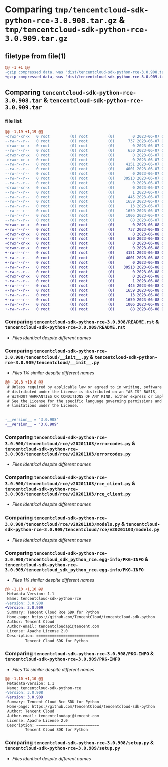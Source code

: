 # Comparing `tmp/tencentcloud-sdk-python-rce-3.0.908.tar.gz` & `tmp/tencentcloud-sdk-python-rce-3.0.909.tar.gz`

## filetype from file(1)

```diff
@@ -1 +1 @@
-gzip compressed data, was "dist/tencentcloud-sdk-python-rce-3.0.908.tar", last modified: Wed Jun  7 00:30:06 2023, max compression
+gzip compressed data, was "dist/tencentcloud-sdk-python-rce-3.0.909.tar", last modified: Thu Jun  8 00:30:59 2023, max compression
```

## Comparing `tencentcloud-sdk-python-rce-3.0.908.tar` & `tencentcloud-sdk-python-rce-3.0.909.tar`

### file list

```diff
@@ -1,19 +1,19 @@
-drwxr-xr-x   0 root         (0) root         (0)        0 2023-06-07 00:30:06.000000 tencentcloud-sdk-python-rce-3.0.908/
--rw-r--r--   0 root         (0) root         (0)      737 2023-06-07 00:30:06.000000 tencentcloud-sdk-python-rce-3.0.908/README.rst
-drwxr-xr-x   0 root         (0) root         (0)        0 2023-06-07 00:30:06.000000 tencentcloud-sdk-python-rce-3.0.908/tencentcloud/
--rw-r--r--   0 root         (0) root         (0)      630 2023-06-07 00:30:06.000000 tencentcloud-sdk-python-rce-3.0.908/tencentcloud/__init__.py
-drwxr-xr-x   0 root         (0) root         (0)        0 2023-06-07 00:30:06.000000 tencentcloud-sdk-python-rce-3.0.908/tencentcloud/rce/
-drwxr-xr-x   0 root         (0) root         (0)        0 2023-06-07 00:30:06.000000 tencentcloud-sdk-python-rce-3.0.908/tencentcloud/rce/v20201103/
--rw-r--r--   0 root         (0) root         (0)     4151 2023-06-07 00:30:06.000000 tencentcloud-sdk-python-rce-3.0.908/tencentcloud/rce/v20201103/errorcodes.py
--rw-r--r--   0 root         (0) root         (0)     4001 2023-06-07 00:30:06.000000 tencentcloud-sdk-python-rce-3.0.908/tencentcloud/rce/v20201103/rce_client.py
--rw-r--r--   0 root         (0) root         (0)        0 2023-06-07 00:30:06.000000 tencentcloud-sdk-python-rce-3.0.908/tencentcloud/rce/v20201103/__init__.py
--rw-r--r--   0 root         (0) root         (0)    30513 2023-06-07 00:30:06.000000 tencentcloud-sdk-python-rce-3.0.908/tencentcloud/rce/v20201103/models.py
--rw-r--r--   0 root         (0) root         (0)        0 2023-06-07 00:30:06.000000 tencentcloud-sdk-python-rce-3.0.908/tencentcloud/rce/__init__.py
-drwxr-xr-x   0 root         (0) root         (0)        0 2023-06-07 00:30:06.000000 tencentcloud-sdk-python-rce-3.0.908/tencentcloud_sdk_python_rce.egg-info/
--rw-r--r--   0 root         (0) root         (0)        1 2023-06-07 00:30:06.000000 tencentcloud-sdk-python-rce-3.0.908/tencentcloud_sdk_python_rce.egg-info/dependency_links.txt
--rw-r--r--   0 root         (0) root         (0)      445 2023-06-07 00:30:06.000000 tencentcloud-sdk-python-rce-3.0.908/tencentcloud_sdk_python_rce.egg-info/SOURCES.txt
--rw-r--r--   0 root         (0) root         (0)     1659 2023-06-07 00:30:06.000000 tencentcloud-sdk-python-rce-3.0.908/tencentcloud_sdk_python_rce.egg-info/PKG-INFO
--rw-r--r--   0 root         (0) root         (0)       13 2023-06-07 00:30:06.000000 tencentcloud-sdk-python-rce-3.0.908/tencentcloud_sdk_python_rce.egg-info/top_level.txt
--rw-r--r--   0 root         (0) root         (0)     1659 2023-06-07 00:30:06.000000 tencentcloud-sdk-python-rce-3.0.908/PKG-INFO
--rw-r--r--   0 root         (0) root         (0)     1006 2023-06-07 00:30:06.000000 tencentcloud-sdk-python-rce-3.0.908/setup.py
--rw-r--r--   0 root         (0) root         (0)       88 2023-06-07 00:30:06.000000 tencentcloud-sdk-python-rce-3.0.908/setup.cfg
+drwxr-xr-x   0 root         (0) root         (0)        0 2023-06-08 00:30:59.000000 tencentcloud-sdk-python-rce-3.0.909/
+-rw-r--r--   0 root         (0) root         (0)      737 2023-06-08 00:30:59.000000 tencentcloud-sdk-python-rce-3.0.909/README.rst
+drwxr-xr-x   0 root         (0) root         (0)        0 2023-06-08 00:30:59.000000 tencentcloud-sdk-python-rce-3.0.909/tencentcloud/
+-rw-r--r--   0 root         (0) root         (0)      630 2023-06-08 00:30:59.000000 tencentcloud-sdk-python-rce-3.0.909/tencentcloud/__init__.py
+drwxr-xr-x   0 root         (0) root         (0)        0 2023-06-08 00:30:59.000000 tencentcloud-sdk-python-rce-3.0.909/tencentcloud/rce/
+drwxr-xr-x   0 root         (0) root         (0)        0 2023-06-08 00:30:59.000000 tencentcloud-sdk-python-rce-3.0.909/tencentcloud/rce/v20201103/
+-rw-r--r--   0 root         (0) root         (0)     4151 2023-06-08 00:30:59.000000 tencentcloud-sdk-python-rce-3.0.909/tencentcloud/rce/v20201103/errorcodes.py
+-rw-r--r--   0 root         (0) root         (0)     4001 2023-06-08 00:30:59.000000 tencentcloud-sdk-python-rce-3.0.909/tencentcloud/rce/v20201103/rce_client.py
+-rw-r--r--   0 root         (0) root         (0)        0 2023-06-08 00:30:59.000000 tencentcloud-sdk-python-rce-3.0.909/tencentcloud/rce/v20201103/__init__.py
+-rw-r--r--   0 root         (0) root         (0)    30513 2023-06-08 00:30:59.000000 tencentcloud-sdk-python-rce-3.0.909/tencentcloud/rce/v20201103/models.py
+-rw-r--r--   0 root         (0) root         (0)        0 2023-06-08 00:30:59.000000 tencentcloud-sdk-python-rce-3.0.909/tencentcloud/rce/__init__.py
+drwxr-xr-x   0 root         (0) root         (0)        0 2023-06-08 00:30:59.000000 tencentcloud-sdk-python-rce-3.0.909/tencentcloud_sdk_python_rce.egg-info/
+-rw-r--r--   0 root         (0) root         (0)        1 2023-06-08 00:30:59.000000 tencentcloud-sdk-python-rce-3.0.909/tencentcloud_sdk_python_rce.egg-info/dependency_links.txt
+-rw-r--r--   0 root         (0) root         (0)      445 2023-06-08 00:30:59.000000 tencentcloud-sdk-python-rce-3.0.909/tencentcloud_sdk_python_rce.egg-info/SOURCES.txt
+-rw-r--r--   0 root         (0) root         (0)     1659 2023-06-08 00:30:59.000000 tencentcloud-sdk-python-rce-3.0.909/tencentcloud_sdk_python_rce.egg-info/PKG-INFO
+-rw-r--r--   0 root         (0) root         (0)       13 2023-06-08 00:30:59.000000 tencentcloud-sdk-python-rce-3.0.909/tencentcloud_sdk_python_rce.egg-info/top_level.txt
+-rw-r--r--   0 root         (0) root         (0)     1659 2023-06-08 00:30:59.000000 tencentcloud-sdk-python-rce-3.0.909/PKG-INFO
+-rw-r--r--   0 root         (0) root         (0)     1006 2023-06-08 00:30:59.000000 tencentcloud-sdk-python-rce-3.0.909/setup.py
+-rw-r--r--   0 root         (0) root         (0)       88 2023-06-08 00:30:59.000000 tencentcloud-sdk-python-rce-3.0.909/setup.cfg
```

### Comparing `tencentcloud-sdk-python-rce-3.0.908/README.rst` & `tencentcloud-sdk-python-rce-3.0.909/README.rst`

 * *Files identical despite different names*

### Comparing `tencentcloud-sdk-python-rce-3.0.908/tencentcloud/__init__.py` & `tencentcloud-sdk-python-rce-3.0.909/tencentcloud/__init__.py`

 * *Files 1% similar despite different names*

```diff
@@ -10,8 +10,8 @@
 # Unless required by applicable law or agreed to in writing, software
 # distributed under the License is distributed on an "AS IS" BASIS,
 # WITHOUT WARRANTIES OR CONDITIONS OF ANY KIND, either express or implied.
 # See the License for the specific language governing permissions and
 # limitations under the License.
 
 
-__version__ = '3.0.908'
+__version__ = '3.0.909'
```

### Comparing `tencentcloud-sdk-python-rce-3.0.908/tencentcloud/rce/v20201103/errorcodes.py` & `tencentcloud-sdk-python-rce-3.0.909/tencentcloud/rce/v20201103/errorcodes.py`

 * *Files identical despite different names*

### Comparing `tencentcloud-sdk-python-rce-3.0.908/tencentcloud/rce/v20201103/rce_client.py` & `tencentcloud-sdk-python-rce-3.0.909/tencentcloud/rce/v20201103/rce_client.py`

 * *Files identical despite different names*

### Comparing `tencentcloud-sdk-python-rce-3.0.908/tencentcloud/rce/v20201103/models.py` & `tencentcloud-sdk-python-rce-3.0.909/tencentcloud/rce/v20201103/models.py`

 * *Files identical despite different names*

### Comparing `tencentcloud-sdk-python-rce-3.0.908/tencentcloud_sdk_python_rce.egg-info/PKG-INFO` & `tencentcloud-sdk-python-rce-3.0.909/tencentcloud_sdk_python_rce.egg-info/PKG-INFO`

 * *Files 1% similar despite different names*

```diff
@@ -1,10 +1,10 @@
 Metadata-Version: 1.1
 Name: tencentcloud-sdk-python-rce
-Version: 3.0.908
+Version: 3.0.909
 Summary: Tencent Cloud Rce SDK for Python
 Home-page: https://github.com/TencentCloud/tencentcloud-sdk-python
 Author: Tencent Cloud
 Author-email: tencentcloudapi@tencent.com
 License: Apache License 2.0
 Description: ============================
         Tencent Cloud SDK for Python
```

### Comparing `tencentcloud-sdk-python-rce-3.0.908/PKG-INFO` & `tencentcloud-sdk-python-rce-3.0.909/PKG-INFO`

 * *Files 1% similar despite different names*

```diff
@@ -1,10 +1,10 @@
 Metadata-Version: 1.1
 Name: tencentcloud-sdk-python-rce
-Version: 3.0.908
+Version: 3.0.909
 Summary: Tencent Cloud Rce SDK for Python
 Home-page: https://github.com/TencentCloud/tencentcloud-sdk-python
 Author: Tencent Cloud
 Author-email: tencentcloudapi@tencent.com
 License: Apache License 2.0
 Description: ============================
         Tencent Cloud SDK for Python
```

### Comparing `tencentcloud-sdk-python-rce-3.0.908/setup.py` & `tencentcloud-sdk-python-rce-3.0.909/setup.py`

 * *Files identical despite different names*


